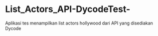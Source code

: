 # List_Actors_API-DycodeTest-
Aplikasi tes menampilkan list actors hollywood dari API yang disediakan Dycode
